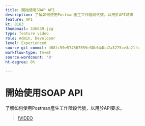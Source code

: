 ```yaml
---
title: 開始使用SOAP API
description: 了解如何使用Postman產生工作階段代號，以用於API請求
feature: API
kt: 8163
thumbnail: 336639.jpg
type: feature video
role: Admin, Developer
level: Experienced
source-git-commit: d68fc50e574567059e38b644ba7a3275ce3a21fc
workflow-type: tm+mt
source-wordcount: '0'
ht-degree: 0%

---
```



# 開始使用SOAP API

了解如何使用Postman產生工作階段代號，以用於API要求。

>[!VIDEO](https://video.tv.adobe.com/v/336639?quality=12)
